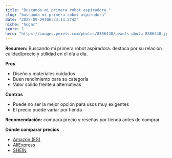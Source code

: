 ```yaml
---
title: "Buscando mi primera robot aspiradora."
slug: "buscando-mi-primera-robot-aspiradora"
date: "2025-09-29T06:34:14.274Z"
niche: "hogar"
score: 1
hero: "https://images.pexels.com/photos/8386440/pexels-photo-8386440.jpeg?auto=compress&cs=tinysrgb&fit=crop&h=627&w=1200&auto=compress&cs=tinysrgb&w=1200&h=675&fit=crop"
---
```


**Resumen:** Buscando mi primera robot aspiradora. destaca por su relación calidad/precio y utilidad en el día a día.

**Pros**
- Diseño y materiales cuidados
- Buen rendimiento para su categoría
- Valor sólido frente a alternativas

**Contras**
- Puede no ser la mejor opción para usos muy exigentes
- El precio puede variar por tienda

**Recomendación:** compara precio y reseñas por tienda antes de comprar.

**Dónde comparar precios**
- [Amazon (ES)](https://www.amazon.es/s?k=Buscando%20mi%20primera%20robot%20aspiradora.&tag=teknovashop25-21)
- [AliExpress](https://www.aliexpress.com/wholesale?SearchText=Buscando%20mi%20primera%20robot%20aspiradora.)
- [SHEIN](https://www.shein.com/pdsearch/Buscando%20mi%20primera%20robot%20aspiradora.)